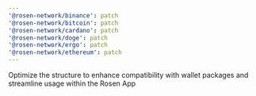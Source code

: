 ```yaml
---
'@rosen-network/binance': patch
'@rosen-network/bitcoin': patch
'@rosen-network/cardano': patch
'@rosen-network/doge': patch
'@rosen-network/ergo': patch
'@rosen-network/ethereum': patch
---
```


Optimize the structure to enhance compatibility with wallet packages and streamline usage within the Rosen App
